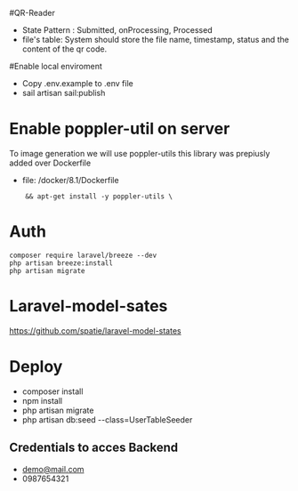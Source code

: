 #QR-Reader
- State Pattern : Submitted, onProcessing, Processed
- file's table: System should store the file name, timestamp, status and the content of the qr code.

#Enable local enviroment
- Copy .env.example to .env file
- sail artisan sail:publish

# Enable poppler-util on server
To image generation we will use poppler-utils this library was prepiusly added over Dockerfile
- file: /docker/8.1/Dockerfile
```
    && apt-get install -y poppler-utils \
```

# Auth
```
composer require laravel/breeze --dev
php artisan breeze:install
php artisan migrate
```
# Laravel-model-sates
https://github.com/spatie/laravel-model-states


# Deploy 
- composer install
- npm install
- php artisan migrate
- php artisan db:seed --class=UserTableSeeder


## Credentials to acces Backend
- demo@mail.com
- 0987654321

